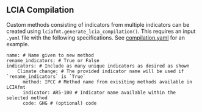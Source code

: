 ## LCIA Compilation

Custom methods consisting of indicators from multiple indicators can be created using `lciafmt.generate_lcia_compilation()`. 
This requires an input `.yaml` file with the following specifications.
See [compilation.yaml](../tests/compilation.yaml) for an example.

```
name: # Name given to new method
rename_indicators: # True or False
indicators: # Include as many unique indicators as desired as shown
    Climate change: # The provided indicator name will be used if `rename_indicators` is `True`
      method: IPCC # Method name from exisiting methods available in LCIAfmt
      indicator: AR5-100 # Indicator name available within the selected method
      code: GHG # (optional) code
```

